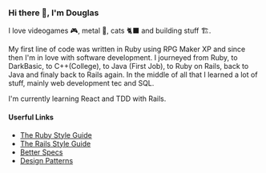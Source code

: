 ### Hi there 👋, I'm Douglas

I love videogames 🎮, metal 🤘, cats 🐈‍⬛ and building stuff 🏗.

My first line of code was written in Ruby using RPG Maker XP and since then I'm in love with software development.
I journeyed from Ruby, to DarkBasic, to C++(College), to Java (First Job), to Ruby on Rails, back to Java and finaly back to Rails again.
In the middle of all that I learned a lot of stuff, mainly web development tec and SQL.

I'm currently learning React and TDD with Rails.

#### Userful Links

- [The Ruby Style Guide](https://rubystyle.guide/)
- [The Rails Style Guide](https://rails.rubystyle.guide/)
- [Better Specs](http://www.betterspecs.org/)
- [Design Patterns](https://refactoring.guru/design-patterns)
